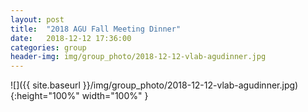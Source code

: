 ```yaml
---
layout: post
title:  "2018 AGU Fall Meeting Dinner"
date:   2018-12-12 17:36:00
categories: group
header-img: img/group_photo/2018-12-12-vlab-agudinner.jpg
---
```



![]({{ site.baseurl }}/img/group_photo/2018-12-12-vlab-agudinner.jpg){:height="100%" width="100%" }
